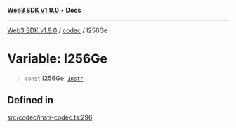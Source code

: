 [**Web3 SDK v1.9.0**](../../../README.md) • **Docs**

***

[Web3 SDK v1.9.0](../../../globals.md) / [codec](../README.md) / I256Ge

# Variable: I256Ge

> `const` **I256Ge**: [`Instr`](../type-aliases/Instr.md)

## Defined in

[src/codec/instr-codec.ts:296](https://github.com/Mystic-Nayy/alephium-web3/blob/c1afd789a197ce5fe21f08c2965942090157c33d/packages/web3/src/codec/instr-codec.ts#L296)
